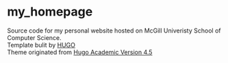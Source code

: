# my_homepage
Source code for my personal website hosted on McGill Univeristy School of Computer Science. </br>
Template bulit by [HUGO](https://gohugo.io/) </br>
Theme originated from [Hugo Academic Version 4.5](https://github.com/du-hr/my_homepage/blob/master/themes/Academic/README.md)
